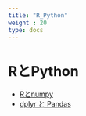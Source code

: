```yaml
---
title: "R_Python"
weight : 20
type: docs
---
```



# RとPython

- [Rとnumpy](http://mathesaurus.sourceforge.net/r-numpy.html)
- [dplyr と Pandas](https://pandas.pydata.org/pandas-docs/stable/getting_started/comparison/comparison_with_r.html)
